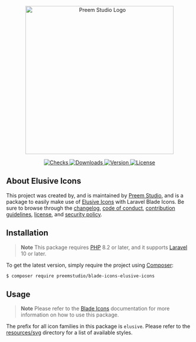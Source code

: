 <p align="center">
    <a href="https://preem.studio" target="_blank">
        <img src="https://raw.githubusercontent.com/PreemStudio/assets/main/logo-text.svg" width="400" alt="Preem Studio Logo" />
    </a>
</p>

<p align="center">
    <a href="https://github.com/PreemStudio/blade-icons-elusive-icons/actions">
        <img src="https://badge.sh/github/check-runs/PreemStudio/blade-icons-elusive-icons" alt="Checks" />
    </a>
    <a href="https://packagist.org/packages/preemstudio/blade-icons-elusive-icons">
        <img src="https://badge.sh/packagist/downloads/PreemStudio/blade-icons-elusive-icons" alt="Downloads" />
    </a>
    <a href="https://packagist.org/packages/preemstudio/blade-icons-elusive-icons">
        <img src="https://badge.sh/packagist/version/PreemStudio/blade-icons-elusive-icons" alt="Version" />
    </a>
    <a href="https://packagist.org/packages/preemstudio/blade-icons-elusive-icons">
        <img src="https://badge.sh/packagist/license/PreemStudio/blade-icons-elusive-icons" alt="License" />
    </a>
</p>

## About Elusive Icons

This project was created by, and is maintained by [Preem Studio](https://github.com/PreemStudio), and is a package to easily make use of [Elusive Icons](https://github.com/dovy/elusive-icons) with Laravel Blade Icons. Be sure to browse through the [changelog](CHANGELOG.md), [code of conduct](.github/CODE_OF_CONDUCT.md), [contribution guidelines](.github/CONTRIBUTING.md), [license](LICENSE), and [security policy](.github/SECURITY.md).

## Installation

> **Note**
> This package requires [PHP](https://www.php.net/) 8.2 or later, and it supports [Laravel](https://laravel.com/) 10 or later.

To get the latest version, simply require the project using [Composer](https://getcomposer.org/):

```bash
$ composer require preemstudio/blade-icons-elusive-icons
```

## Usage

> **Note**
> Please refer to the [Blade Icons](https://github.com/PreemStudio/blade-icons) documentation for more information on how to use this package.

The prefix for all icon families in this package is `elusive`. Please refer to the [resources/svg](/resources/svg) directory for a list of available styles.
